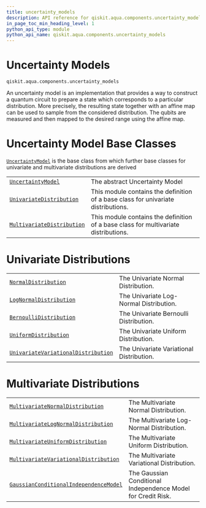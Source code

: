 ```yaml
---
title: uncertainty_models
description: API reference for qiskit.aqua.components.uncertainty_models
in_page_toc_min_heading_level: 1
python_api_type: module
python_api_name: qiskit.aqua.components.uncertainty_models
---
```


<span id="module-qiskit.aqua.components.uncertainty_models" />

<span id="qiskit-aqua-components-uncertainty-models" />

<span id="uncertainty-models-qiskit-aqua-components-uncertainty-models" />

# Uncertainty Models

<span id="module-qiskit.aqua.components.uncertainty_models" />

`qiskit.aqua.components.uncertainty_models`

An uncertainty model is an implementation that provides a way to construct a quantum circuit to prepare a state which corresponds to a particular distribution. More precisely, the resulting state together with an affine map can be used to sample from the considered distribution. The qubits are measured and then mapped to the desired range using the affine map.

# Uncertainty Model Base Classes

[`UncertaintyModel`](qiskit.aqua.components.uncertainty_models.UncertaintyModel#qiskit.aqua.components.uncertainty_models.UncertaintyModel "qiskit.aqua.components.uncertainty_models.UncertaintyModel") is the base class from which further base classes for univariate and multivariate distributions are derived

|                                                                                                                                                                                                                                          |                                                                                     |
| ---------------------------------------------------------------------------------------------------------------------------------------------------------------------------------------------------------------------------------------- | ----------------------------------------------------------------------------------- |
| [`UncertaintyModel`](qiskit.aqua.components.uncertainty_models.UncertaintyModel#qiskit.aqua.components.uncertainty_models.UncertaintyModel "qiskit.aqua.components.uncertainty_models.UncertaintyModel")                                 | The abstract Uncertainty Model                                                      |
| [`UnivariateDistribution`](qiskit.aqua.components.uncertainty_models.UnivariateDistribution#qiskit.aqua.components.uncertainty_models.UnivariateDistribution "qiskit.aqua.components.uncertainty_models.UnivariateDistribution")         | This module contains the definition of a base class for univariate distributions.   |
| [`MultivariateDistribution`](qiskit.aqua.components.uncertainty_models.MultivariateDistribution#qiskit.aqua.components.uncertainty_models.MultivariateDistribution "qiskit.aqua.components.uncertainty_models.MultivariateDistribution") | This module contains the definition of a base class for multivariate distributions. |

# Univariate Distributions

|                                                                                                                                                                                                                                                                              |                                          |
| ---------------------------------------------------------------------------------------------------------------------------------------------------------------------------------------------------------------------------------------------------------------------------- | ---------------------------------------- |
| [`NormalDistribution`](qiskit.aqua.components.uncertainty_models.NormalDistribution#qiskit.aqua.components.uncertainty_models.NormalDistribution "qiskit.aqua.components.uncertainty_models.NormalDistribution")                                                             | The Univariate Normal Distribution.      |
| [`LogNormalDistribution`](qiskit.aqua.components.uncertainty_models.LogNormalDistribution#qiskit.aqua.components.uncertainty_models.LogNormalDistribution "qiskit.aqua.components.uncertainty_models.LogNormalDistribution")                                                 | The Univariate Log-Normal Distribution.  |
| [`BernoulliDistribution`](qiskit.aqua.components.uncertainty_models.BernoulliDistribution#qiskit.aqua.components.uncertainty_models.BernoulliDistribution "qiskit.aqua.components.uncertainty_models.BernoulliDistribution")                                                 | The Univariate Bernoulli Distribution.   |
| [`UniformDistribution`](qiskit.aqua.components.uncertainty_models.UniformDistribution#qiskit.aqua.components.uncertainty_models.UniformDistribution "qiskit.aqua.components.uncertainty_models.UniformDistribution")                                                         | The Univariate Uniform Distribution.     |
| [`UnivariateVariationalDistribution`](qiskit.aqua.components.uncertainty_models.UnivariateVariationalDistribution#qiskit.aqua.components.uncertainty_models.UnivariateVariationalDistribution "qiskit.aqua.components.uncertainty_models.UnivariateVariationalDistribution") | The Univariate Variational Distribution. |

# Multivariate Distributions

|                                                                                                                                                                                                                                                                                          |                                                              |
| ---------------------------------------------------------------------------------------------------------------------------------------------------------------------------------------------------------------------------------------------------------------------------------------- | ------------------------------------------------------------ |
| [`MultivariateNormalDistribution`](qiskit.aqua.components.uncertainty_models.MultivariateNormalDistribution#qiskit.aqua.components.uncertainty_models.MultivariateNormalDistribution "qiskit.aqua.components.uncertainty_models.MultivariateNormalDistribution")                         | The Multivariate Normal Distribution.                        |
| [`MultivariateLogNormalDistribution`](qiskit.aqua.components.uncertainty_models.MultivariateLogNormalDistribution#qiskit.aqua.components.uncertainty_models.MultivariateLogNormalDistribution "qiskit.aqua.components.uncertainty_models.MultivariateLogNormalDistribution")             | The Multivariate Log-Normal Distribution.                    |
| [`MultivariateUniformDistribution`](qiskit.aqua.components.uncertainty_models.MultivariateUniformDistribution#qiskit.aqua.components.uncertainty_models.MultivariateUniformDistribution "qiskit.aqua.components.uncertainty_models.MultivariateUniformDistribution")                     | The Multivariate Uniform Distribution.                       |
| [`MultivariateVariationalDistribution`](qiskit.aqua.components.uncertainty_models.MultivariateVariationalDistribution#qiskit.aqua.components.uncertainty_models.MultivariateVariationalDistribution "qiskit.aqua.components.uncertainty_models.MultivariateVariationalDistribution")     | The Multivariate Variational Distribution.                   |
| [`GaussianConditionalIndependenceModel`](qiskit.aqua.components.uncertainty_models.GaussianConditionalIndependenceModel#qiskit.aqua.components.uncertainty_models.GaussianConditionalIndependenceModel "qiskit.aqua.components.uncertainty_models.GaussianConditionalIndependenceModel") | The Gaussian Conditional Independence Model for Credit Risk. |

